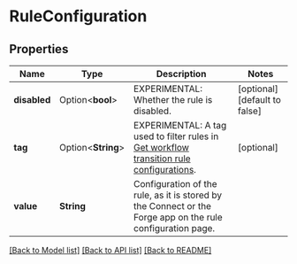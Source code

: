 # RuleConfiguration

## Properties

Name | Type | Description | Notes
------------ | ------------- | ------------- | -------------
**disabled** | Option<**bool**> | EXPERIMENTAL: Whether the rule is disabled. | [optional][default to false]
**tag** | Option<**String**> | EXPERIMENTAL: A tag used to filter rules in [Get workflow transition rule configurations](https://developer.atlassian.com/cloud/jira/platform/rest/v3/api-group-workflow-transition-rules/#api-rest-api-3-workflow-rule-config-get). | [optional]
**value** | **String** | Configuration of the rule, as it is stored by the Connect or the Forge app on the rule configuration page. | 

[[Back to Model list]](../README.md#documentation-for-models) [[Back to API list]](../README.md#documentation-for-api-endpoints) [[Back to README]](../README.md)


